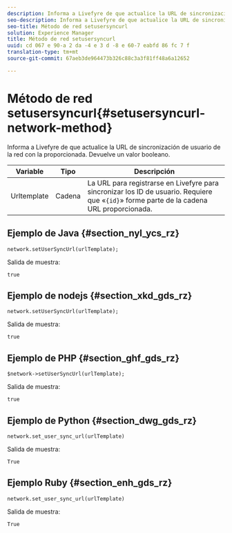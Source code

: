 ```yaml
---
description: Informa a Livefyre de que actualice la URL de sincronización de usuario de la red con la proporcionada. Devuelve un valor booleano.
seo-description: Informa a Livefyre de que actualice la URL de sincronización de usuario de la red con la proporcionada. Devuelve un valor booleano.
seo-title: Método de red setusersyncurl
solution: Experience Manager
title: Método de red setusersyncurl
uuid: cd 067 e 90-a 2 da -4 e 3 d -8 e 60-7 eabfd 86 fc 7 f
translation-type: tm+mt
source-git-commit: 67aeb3de964473b326c88c3a3f81ff48a6a12652

---
```



# Método de red setusersyncurl{#setusersyncurl-network-method}

Informa a Livefyre de que actualice la URL de sincronización de usuario de la red con la proporcionada. Devuelve un valor booleano.

| Variable | Tipo | Descripción |
|--- |--- |--- |
| Urltemplate | Cadena | La URL para registrarse en Livefyre para sincronizar los ID de usuario. Requiere que «`{id}`» forme parte de la cadena URL proporcionada. |

## Ejemplo de Java {#section_nyl_ycs_rz}

```
network.setUserSyncUrl(urlTemplate); 
```

Salida de muestra:

```
true
```

## Ejemplo de nodejs {#section_xkd_gds_rz}

```
network.setUserSyncUrl(urlTemplate); 
```

Salida de muestra:

```
true
```

## Ejemplo de PHP {#section_ghf_gds_rz}

```
$network->setUserSyncUrl(urlTemplate); 
```

Salida de muestra:

```
true
```

## Ejemplo de Python {#section_dwg_gds_rz}

```
network.set_user_sync_url(urlTemplate) 
```

Salida de muestra:

```
True
```

## Ejemplo Ruby {#section_enh_gds_rz}

```
network.set_user_sync_url(urlTemplate) 
```

Salida de muestra:

```
True
```
